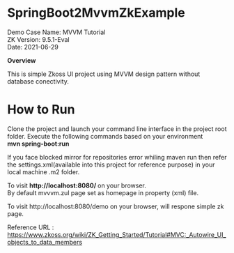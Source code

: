 # SpringBoot2MvvmZkExample

Demo Case Name: MVVM Tutorial </br>
ZK Version: 9.5.1-Eval </br>
Date: 2021-06-29 </br>

<b> Overview </b>
<p> This is simple Zkoss UI project using MVVM design pattern without database conectivity.

# How to Run
<p>Clone the project and launch your command line interface in the project root folder. Execute the following commands based on your environment </br>
  <b> mvn spring-boot:run </b>
  

If you face blocked mirror for repositories error whiling maven run then refer the settings.xml(available into this project for reference purpose) in your local machine .m2 folder.
  
To visit <b> http://localhost:8080/ </b> on your browser.</br>
By default mvvvm.zul page set as homepage in property (xml) file. 


To visit http://localhost:8080/demo on your browser, will respone simple zk page.

Reference URL : https://www.zkoss.org/wiki/ZK_Getting_Started/Tutorial#MVC:_Autowire_UI_objects_to_data_members



